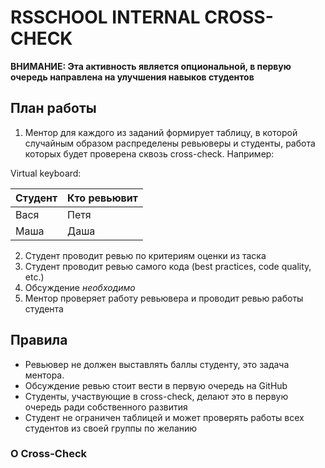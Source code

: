# RSSCHOOL INTERNAL CROSS-CHECK

**ВНИМАНИЕ: Эта активность является опциональной, в первую очередь направлена на улучшения навыков студентов**

## План работы

1. Ментор для каждого из заданий формирует таблицу, в которой случайным образом распределены ревьюверы и студенты, работа которых будет проверена сквозь cross-check. Например:

Virtual keyboard:

|Студент |Кто ревьювит|
|---|---|
|Вася|Петя|
|Маша|Даша|

2. Студент проводит ревью по критериям оценки из таска
3. Студент проводит ревью самого кода (best practices, code quality, etc.)
4. Обсуждение *необходимо*
5. Ментор проверяет работу ревьювера и проводит ревью работы студента

## Правила
 - Ревьювер не должен выставлять баллы студенту, это задача ментора.
 - Обсуждение ревью стоит вести в первую очередь на GitHub
 - Студенты, участвующие в cross-check, делают это в первую очередь ради собственного развития
 - Студент не ограничен таблицей и может проверять работы всех студентов из своей группы по желанию
 
 
 ### О Cross-Check
